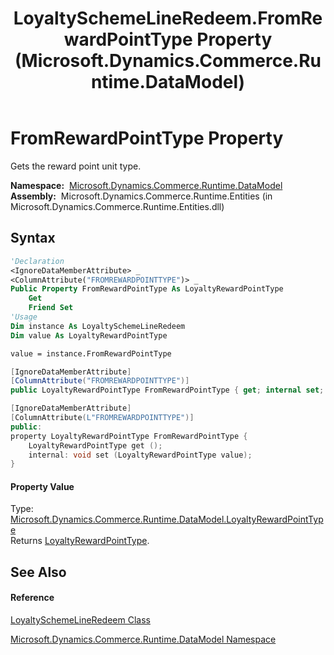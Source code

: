 ﻿---
title: LoyaltySchemeLineRedeem.FromRewardPointType Property  (Microsoft.Dynamics.Commerce.Runtime.DataModel)
TOCTitle: FromRewardPointType Property
ms:assetid: P:Microsoft.Dynamics.Commerce.Runtime.DataModel.LoyaltySchemeLineRedeem.FromRewardPointType
ms:mtpsurl: https://technet.microsoft.com/en-us/library/microsoft.dynamics.commerce.runtime.datamodel.loyaltyschemelineredeem.fromrewardpointtype(v=AX.60)
ms:contentKeyID: 62213898
ms.date: 05/18/2015
mtps_version: v=AX.60
f1_keywords:
- Microsoft.Dynamics.Commerce.Runtime.DataModel.LoyaltySchemeLineRedeem.FromRewardPointType
dev_langs:
- CSharp
- C++
- VB
---

# FromRewardPointType Property

Gets the reward point unit type.

**Namespace:**  [Microsoft.Dynamics.Commerce.Runtime.DataModel](microsoft-dynamics-commerce-runtime-datamodel-namespace.md)  
**Assembly:**  Microsoft.Dynamics.Commerce.Runtime.Entities (in Microsoft.Dynamics.Commerce.Runtime.Entities.dll)

## Syntax

``` vb
'Declaration
<IgnoreDataMemberAttribute> _
<ColumnAttribute("FROMREWARDPOINTTYPE")> _
Public Property FromRewardPointType As LoyaltyRewardPointType
    Get
    Friend Set
'Usage
Dim instance As LoyaltySchemeLineRedeem
Dim value As LoyaltyRewardPointType

value = instance.FromRewardPointType
```

``` csharp
[IgnoreDataMemberAttribute]
[ColumnAttribute("FROMREWARDPOINTTYPE")]
public LoyaltyRewardPointType FromRewardPointType { get; internal set; }
```

``` c++
[IgnoreDataMemberAttribute]
[ColumnAttribute(L"FROMREWARDPOINTTYPE")]
public:
property LoyaltyRewardPointType FromRewardPointType {
    LoyaltyRewardPointType get ();
    internal: void set (LoyaltyRewardPointType value);
}
```

#### Property Value

Type: [Microsoft.Dynamics.Commerce.Runtime.DataModel.LoyaltyRewardPointType](loyaltyrewardpointtype-enumeration-microsoft-dynamics-commerce-runtime-datamodel.md)  
Returns [LoyaltyRewardPointType](loyaltyrewardpointtype-enumeration-microsoft-dynamics-commerce-runtime-datamodel.md).  

## See Also

#### Reference

[LoyaltySchemeLineRedeem Class](loyaltyschemelineredeem-class-microsoft-dynamics-commerce-runtime-datamodel.md)

[Microsoft.Dynamics.Commerce.Runtime.DataModel Namespace](microsoft-dynamics-commerce-runtime-datamodel-namespace.md)

